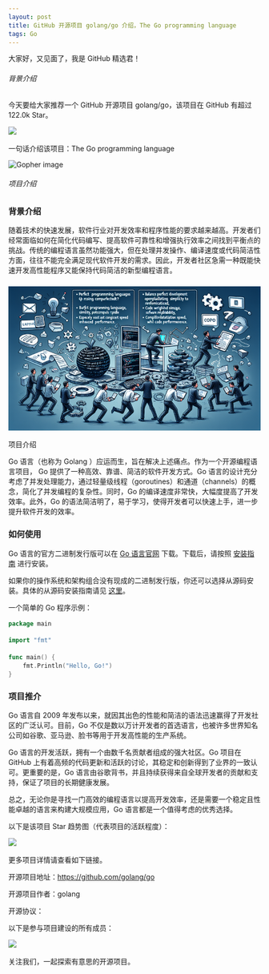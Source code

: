 ```yaml
---
layout: post
title: GitHub 开源项目 golang/go 介绍，The Go programming language
tags: Go
---
```


大家好，又见面了，我是 GitHub 精选君！

###### 背景介绍

今天要给大家推荐一个 GitHub 开源项目 golang/go，该项目在 GitHub 有超过 122.0k Star。

![](https://stats.deeptrain.net/repo/golang/go/?theme=light)

一句话介绍该项目：The Go programming language




![Gopher image](https://golang.org/doc/gopher/fiveyears.jpg)


###### 项目介绍

### 背景介绍

随着技术的快速发展，软件行业对开发效率和程序性能的要求越来越高。开发者们经常面临如何在简化代码编写、提高软件可靠性和增强执行效率之间找到平衡点的挑战。传统的编程语言虽然功能强大，但在处理并发操作、编译速度或代码简洁性方面，往往不能完全满足现代软件开发的需求。因此，开发者社区急需一种既能快速开发高性能程序又能保持代码简洁的新型编程语言。

### 

![](https://raw.githubusercontent.com/ZhuPeng/pic/master/mac/compress_tmp-cea31201443ef3021eac918c99f84ea4.png)

项目介绍

Go 语言（也称为 Golang ）应运而生，旨在解决上述痛点。作为一个开源编程语言项目， Go 提供了一种高效、靠谱、简洁的软件开发方式。Go 语言的设计充分考虑了并发处理能力，通过轻量级线程（goroutines）和通道（channels）的概念，简化了并发编程的复杂性。同时，Go 的编译速度非常快，大幅度提高了开发效率。此外，Go 的语法简洁明了，易于学习，使得开发者可以快速上手，进一步提升软件开发的效率。

### 如何使用

Go 语言的官方二进制发行版可以在 [Go 语言官网](https://go.dev/dl/) 下载。下载后，请按照 [安装指南](https://go.dev/doc/install) 进行安装。

如果你的操作系统和架构组合没有现成的二进制发行版，你还可以选择从源码安装。具体的从源码安装指南请见 [这里](https://go.dev/doc/install/source)。

一个简单的 Go 程序示例：

```go
package main

import "fmt"

func main() {
    fmt.Println("Hello, Go!")
}
```

### 项目推介

Go 语言自 2009 年发布以来，就因其出色的性能和简洁的语法迅速赢得了开发社区的广泛认可。目前，Go 不仅是数以万计开发者的首选语言，也被许多世界知名公司如谷歌、亚马逊、脸书等用于开发高性能的生产系统。

Go 语言的开发活跃，拥有一个由数千名贡献者组成的强大社区。Go 项目在 GitHub 上有着高频的代码更新和活跃的讨论，其稳定和创新得到了业界的一致认可。更重要的是，Go 语言由谷歌背书，并且持续获得来自全球开发者的贡献和支持，保证了项目的长期健康发展。

总之，无论你是寻找一门高效的编程语言以提高开发效率，还是需要一个稳定且性能卓越的语言来构建大规模应用，Go 语言都是一个值得考虑的优秀选择。

以下是该项目 Star 趋势图（代表项目的活跃程度）：

![](https://api.star-history.com/svg?repos=golang/go&type=Timeline)

更多项目详情请查看如下链接。

开源项目地址：https://github.com/golang/go 

开源项目作者：golang

开源协议：

以下是参与项目建设的所有成员：

![](https://contrib.rocks/image?repo=golang/go)

关注我们，一起探索有意思的开源项目。

